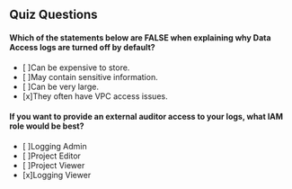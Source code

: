 ## Quiz Questions

#### Which of the statements below are FALSE when explaining why Data Access logs are turned off by default?

- [ ]Can be expensive to store.
- [ ]May contain sensitive information.
- [ ]Can be very large.
- [x]They often have VPC access issues.


#### If you want to provide an external auditor access to your logs, what IAM role would be best?

- [ ]Logging Admin
- [ ]Project Editor
- [ ]Project Viewer
- [x]Logging Viewer


